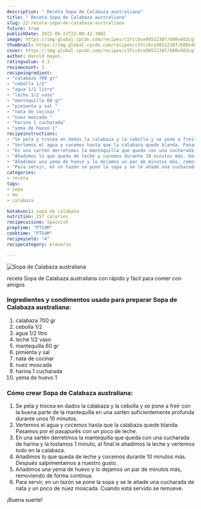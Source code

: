```yaml
---
description: " Receta Sopa de Calabaza australiana"
title: " Receta Sopa de Calabaza australiana"
slug: 22-receta-sopa-de-calabaza-australiana
future: true
publishDate: 2021-05-23T22:00:42.398Z
image: https://img-global.cpcdn.com/recipes/c5fcc6ce9851238f/680x482cq70/sopa-de-calabaza-australiana-foto-principal.jpg
thumbnail: https://img-global.cpcdn.com/recipes/c5fcc6ce9851238f/680x482cq70/sopa-de-calabaza-australiana-foto-principal.jpg
cover: https://img-global.cpcdn.com/recipes/c5fcc6ce9851238f/680x482cq70/sopa-de-calabaza-australiana-foto-principal.jpg
author: Harold Hayes
ratingvalue: 4.3
reviewcount: 3
recipeingredient:
- "calabaza 700 gr"
- "cebolla 1/2"
- "agua 1/2 litro"
- "leche 1/2 vaso"
- "mantequilla 60 gr"
- "pimienta y sal "
- "nata de cocinar "
- "nuez moscada "
- "harina 1 cucharada"
- "yema de huevo 1"
recipeinstructions:
- "Se pela y trocea en dados la calabaza y la cebolla y se pone a freír con la buena parte de la mantequilla en una sartén suficientemente profunda durante unos 10 minutos."
- "Vertemos el agua y cocemos hasta que la calabaza quede blanda. Pasamos por el pasapurés con un poco de leche."
- "En una sartén derretimos la mantequilla que queda con una cucharada de harina y la tostamos 1 minuto, al final le añadimos la leche y vertemos todo en la calabaza."
- "Añadimos lo que queda de leche y cocemos durante 10 minutos más. Después salpimentamos a nuestro gusto."
- "Añadimos una yema de huevo y lo dejamos un par de minutos más, removiendo de forma continua."
- "Para servir, en un tazón se pone la sopa y se le añade una cucharada de nata y un poco de nuez moscada. Cuando está servido se remueve."
categories:
- receta
tags:
- sopa
- de
- calabaza

katakunci: sopa de calabaza 
nutrition: 257 calories
recipecuisine: Spainish
preptime: "PT19M"
cooktime: "PT54M"
recipeyield: "4"
recipecategory: Almuerzo

---
```



![Sopa de Calabaza australiana](https://img-global.cpcdn.com/recipes/c5fcc6ce9851238f/680x482cq70/sopa-de-calabaza-australiana-foto-principal.jpg)

receta Sopa de Calabaza australiana con rápido y fácil para comer con amigos

<!--inarticleads1-->

### Ingredientes y condimentos usado para preparar Sopa de Calabaza australiana:

1. calabaza 700 gr
1. cebolla 1/2
1. agua 1/2 litro
1. leche 1/2 vaso
1. mantequilla 60 gr
1. pimienta y sal 
1. nata de cocinar 
1. nuez moscada 
1. harina 1 cucharada
1. yema de huevo 1



<!--inarticleads2-->

### Cómo crear Sopa de Calabaza australiana:

1. Se pela y trocea en dados la calabaza y la cebolla y se pone a freír con la buena parte de la mantequilla en una sartén suficientemente profunda durante unos 10 minutos.
1. Vertemos el agua y cocemos hasta que la calabaza quede blanda. Pasamos por el pasapurés con un poco de leche.
1. En una sartén derretimos la mantequilla que queda con una cucharada de harina y la tostamos 1 minuto, al final le añadimos la leche y vertemos todo en la calabaza.
1. Añadimos lo que queda de leche y cocemos durante 10 minutos más. Después salpimentamos a nuestro gusto.
1. Añadimos una yema de huevo y lo dejamos un par de minutos más, removiendo de forma continua.
1. Para servir, en un tazón se pone la sopa y se le añade una cucharada de nata y un poco de nuez moscada. Cuando está servido se remueve.



¡Buena suerte!

